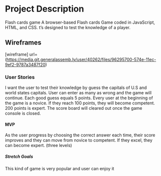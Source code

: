 # Project Description

Flash cards game
A browser-based Flash cards Game coded in JavaScript, HTML, and CSS. t’s designed to test the knowledge of a player.

## Wireframes

[wireframe] url=(https://media.git.generalassemb.ly/user/40262/files/96295700-574e-11ec-9ef2-9787a3487f20)

### User Stories

I want the user to test their knowledge by guess the capitals of U.S and world states capitals.
User can enter as many as wrong and the game will continue.
Each good guess equals 5 points.
Every user at the beginning of the game is a novice. If they reach 100 points, they will become competent. 200 points is expert.
The score board will cleared out once the game console is closed.

#### MVP

As the user progress by choosing the correct answer each time, their score improves and they can move from novice to competent. If they excel, they can become expert. (three levels)

##### Stretch Goals

This kind of game is very popular and user can enjoy it
